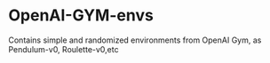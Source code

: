 # OpenAI-GYM-envs
Contains simple and randomized environments from OpenAI Gym, as Pendulum-v0, Roulette-v0,etc
